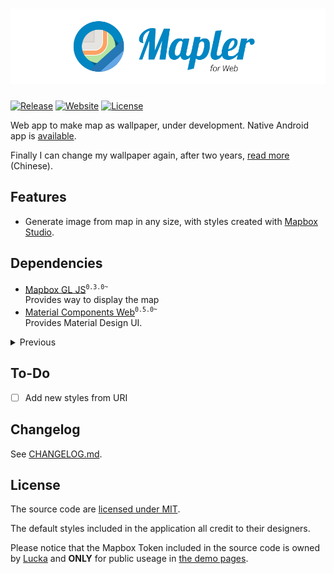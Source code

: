 # ![](./src/assets/banner.svg)

[![Release](https://img.shields.io/github/v/release/lucka-me/mapler)](https://github.com/lucka-me/mapler/releases/latest "Last release") [![Website](https://img.shields.io/website?url=https%3A%2F%2Fmapler.lucka.moe)](https://mapler.lucka.moe/ "Website") [![License](https://img.shields.io/github/license/lucka-me/mapler)](./LICENSE "License")

Web app to make map as wallpaper, under development. Native Android app is [available](https://github.com/lucka-me/mapler-android).

Finally I can change my wallpaper again, after two years, [read more](https://lucka.moe/2018/07/23/wallmapper/ "Wallmapper | Lucka") (Chinese).

## Features
- Generate image from map in any size, with styles created with [Mapbox Studio](https://www.mapbox.com/mapbox-studio/).

## Dependencies
- [Mapbox GL JS](https://docs.mapbox.com/mapbox-gl-js/overview/)<sup>`0.3.0~`</sup>  
  Provides way to display the map
- [Material Components Web](https://github.com/material-components/material-components-web)<sup>`0.5.0~`</sup>  
  Provides Material Design UI.

<details><summary>Previous</summary>
<p>

- [Lucka's CSS](https://github.com/lucka-me/toolkit/tree/master/Web/CSS)<sup>`~0.4.x`</sup>    
  Provides basic stylesheet for the page
- [Leaflet](https://leafletjs.com/examples/quick-start/)<sup>`0.2.x`</sup>  
  Provides way to display the map
- [leaflet-image](https://github.com/mapbox/leaflet-image)<sup>`0.2.x`</sup>  
  Provides way to convert map to image

</p>
</details>

## To-Do
- [ ] Add new styles from URI

## Changelog
See [CHANGELOG.md](./CHANGELOG.md).

## License
The source code are [licensed under MIT](./LICENSE).

The default styles included in the application all credit to their designers.

Please notice that the Mapbox Token included in the source code is owned by [Lucka](https://github.com/lucka-me) and **ONLY** for public useage in [the demo pages](http://mapler.lucka.moe/).
